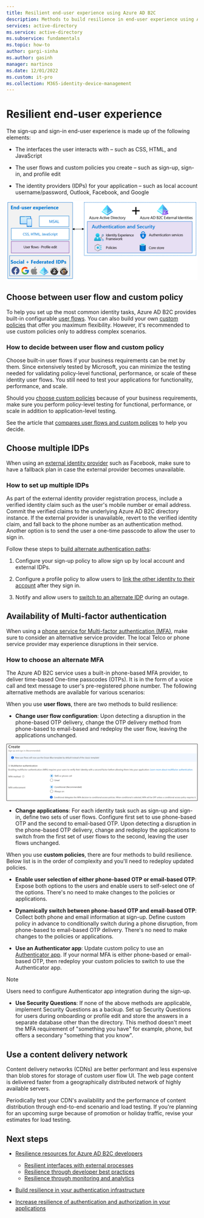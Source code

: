 ```yaml
---
title: Resilient end-user experience using Azure AD B2C
description: Methods to build resilience in end-user experience using Azure AD B2C
services: active-directory
ms.service: active-directory
ms.subservice: fundamentals
ms.topic: how-to
author: gargi-sinha
ms.author: gasinh
manager: martinco
ms.date: 12/01/2022
ms.custom: it-pro
ms.collection: M365-identity-device-management
---
```


# Resilient end-user experience

The sign-up and sign-in end-user experience is made up of the following elements:

- The interfaces the user interacts with – such as CSS, HTML, and JavaScript

- The user flows and custom policies you create – such as sign-up, sign-in, and profile edit

- The identity providers (IDPs) for your application – such as local account username/password, Outlook, Facebook, and Google

![Image shows end-user experience components](media/resilient-end-user-experiences/end-user-experience-architecture.png)

## Choose between user flow and custom policy  

To help you set up the most common identity tasks, Azure AD B2C provides built-in configurable [user flows](/azure/active-directory-b2c/user-flow-overview). You can also build your own [custom policies](/azure/active-directory-b2c/custom-policy-overview) that offer you maximum flexibility. However, it's recommended to use custom policies only to address complex scenarios.

### How to decide between user flow and custom policy

Choose built-in user flows if your business requirements can be met by them. Since extensively tested by Microsoft, you can minimize the testing needed for validating policy-level functional, performance, or scale of these identity user flows. You still need to test your applications for functionality, performance, and scale.

Should you [choose custom policies](/azure/active-directory-b2c/user-flow-overview) because of your business requirements, make sure you perform policy-level testing for functional, performance, or scale in addition to application-level testing.

See the article that [compares user flows and custom polices](/azure/active-directory-b2c/user-flow-overview#comparing-user-flows-and-custom-policies) to help you decide.

## Choose multiple IDPs

When using an [external identity provider](/azure/active-directory-b2c/add-identity-provider) such as Facebook, make sure to have a fallback plan in case the external provider becomes unavailable.

### How to set up multiple IDPs

As part of the external identity provider registration process, include a verified identity claim such as the user's mobile number or email address. Commit the verified claims to the underlying Azure AD B2C directory instance. If the external provider is unavailable, revert to the verified identity claim, and fall back to the phone number as an authentication method. Another option is to send the user a one-time passcode to allow the user to sign in.

 Follow these steps to [build alternate authentication paths](https://github.com/azure-ad-b2c/samples/tree/master/policies/idps-filter):

 1. Configure your sign-up policy to allow sign up by local account and external IDPs.

 2. Configure a profile policy to allow users to [link the other identity to their account](https://github.com/Azure-Samples/active-directory-b2c-advanced-policies/tree/master/account-linking) after they sign in.

 3. Notify and allow users to [switch to an alternate IDP](/azure/active-directory-b2c/customize-ui-with-html#configure-dynamic-custom-page-content-uri) during an outage.

## Availability of Multi-factor authentication

When using a [phone service for Multi-factor authentication (MFA)](/azure/active-directory-b2c/phone-authentication-user-flows), make sure to consider an alternative service provider. The local Telco or phone service provider may experience disruptions in their service.

### How to choose an alternate MFA  

The Azure AD B2C service uses a built-in phone-based MFA provider, to deliver time-based One-time passcodes (OTPs). It is in the form of a voice call and text message to user's pre-registered phone number. The following alternative methods are available for various scenarios:

When you use **user flows**, there are two methods to build resilience:

- **Change user flow configuration**:  Upon detecting a disruption in the phone-based OTP delivery, change the OTP delivery method from phone-based to email-based and redeploy the user flow, leaving the applications unchanged.

![screenshot shows sign-in sign-up](media/resilient-end-user-experiences/create-sign-in.png)

- **Change applications**: For each identity task such as sign-up and sign-in, define two sets of user flows. Configure first set to use phone-based OTP and the second to email-based OTP. Upon detecting a disruption in the phone-based OTP delivery, change and redeploy the applications to switch from the first set of user flows to the second, leaving the user flows unchanged.  

When you use **custom policies**, there are four methods to build resilience. Below list is in the order of complexity and you'll need to redeploy updated policies.

- **Enable user selection of either phone-based OTP or email-based OTP**: Expose both options to the users and enable users to self-select one of the options. There's no need to make changes to the policies or applications.

- **Dynamically switch between phone-based OTP and email-based OTP**:  Collect both phone and email information at sign-up. Define custom policy in advance to conditionally switch during a phone disruption, from phone-based to email-based OTP delivery. There's no need to make changes to the policies or applications.

- **Use an Authenticator app**: Update custom policy to use an [Authenticator app](https://github.com/azure-ad-b2c/samples/tree/master/policies/custom-mfa-totp). If your normal MFA is either phone-based or email-based OTP, then redeploy your custom policies to switch to use the Authenticator app.

>[!Note]
>Users need to configure Authenticator app integration during the sign-up.

- **Use Security Questions**: If none of the above methods are applicable, implement Security Questions as a backup. Set up Security Questions for users during onboarding or profile edit and store the answers in a separate database other than the directory. This method doesn't meet the MFA requirement of "something you have" for example, phone, but offers a secondary "something that you know".

## Use a content delivery network

Content delivery networks (CDNs) are better performant and less expensive than blob stores for storage of custom user flow UI. The web page content is delivered faster from a geographically distributed network of highly available servers.  

Periodically test your CDN's availability and the performance of content distribution through end-to-end scenario and load testing. If you're planning for an upcoming surge because of promotion or holiday traffic, revise your estimates for load testing.
  
## Next steps

- [Resilience resources for Azure AD B2C developers](resilience-b2c.md)
  
  - [Resilient interfaces with external processes](resilient-external-processes.md)
  - [Resilience through developer best practices](resilience-b2c-developer-best-practices.md)
  - [Resilience through monitoring and analytics](resilience-with-monitoring-alerting.md)
- [Build resilience in your authentication infrastructure](resilience-in-infrastructure.md)
- [Increase resilience of authentication and authorization in your applications](resilience-app-development-overview.md)
